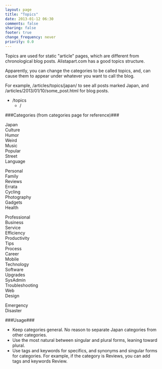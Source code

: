 ```yaml
---
layout: page
title: "Topics"
date: 2013-01-12 06:30
comments: false
sharing: false
footer: true
change_frequency: never
priority: 0.0
---
```


Topics are used for static "article" pages, which are different from chronological blog posts. Alistapart.com has a good topics structure. 

Apparently, you can change the categories to be called topics, and, can cause them to appear under whatever you want to call the blog. 

For example, /articles/topics/japan/ to see all posts marked Japan, and /articles/2013/01/10/some_post.html for blog posts. 

* /topics
	* /
	


	


###Categories (from categories page for reference)###

Japan  
Culture  
Humor  
Weird  
Music  
Popular  
Street  
Language  
  
Personal  
Family  
Reviews  
Errata  
Cycling  
Photography  
Gadgets  
Health  
  
Professional  
Business  
Service  
Efficiency  
Productivity  
Tips  
Process  
Career  
Mobile  
Technology  
Software  
Upgrades  
SysAdmin  
Troubleshooting  
Web  
Design  
  
Emergency  
Disaster  
  
###Usage###

* Keep categories general. No reason to separate Japan categories from other categories.
* Use the most natural between singular and plural forms, leaning toward plural. 
* Use tags and keywords for specifics, and synonyms and singular forms for categories. For example, if the category is Reviews, you can add tags and keywords Review. 

